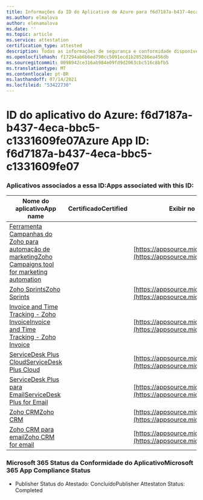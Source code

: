 ```yaml
---
title: Informações da ID do Aplicativo do Azure para f6d7187a-b437-4eca-bbc5-c1331609fe07
ms.author: elmalova
author: elenamalova
ms.date: ''
ms.topic: article
ms.service: attestation
certification_type: attested
description: Todas as informações de segurança e conformidade disponíveis para f6d7187a-b437-4eca-bbc5-c1331609fe07.
ms.openlocfilehash: f17294ab6b6ed790cc5091ecd1b205286ea456db
ms.sourcegitcommit: 0098942ce316ab984e09fd9d2063cbc516c8bfb5
ms.translationtype: MT
ms.contentlocale: pt-BR
ms.lasthandoff: 07/14/2021
ms.locfileid: "53422730"
---
```

# <a name="azure-app-id-f6d7187a-b437-4eca-bbc5-c1331609fe07"></a><span data-ttu-id="08784-103">ID do aplicativo do Azure: f6d7187a-b437-4eca-bbc5-c1331609fe07</span><span class="sxs-lookup"><span data-stu-id="08784-103">Azure App ID: f6d7187a-b437-4eca-bbc5-c1331609fe07</span></span>


### <a name="apps-associated-with-this-id"></a><span data-ttu-id="08784-104">Aplicativos associados a essa ID:</span><span class="sxs-lookup"><span data-stu-id="08784-104">Apps associated with this ID:</span></span>
| <span data-ttu-id="08784-105">**Nome do aplicativo**</span><span class="sxs-lookup"><span data-stu-id="08784-105">**App name**</span></span> | <span data-ttu-id="08784-106">**Certificado**</span><span class="sxs-lookup"><span data-stu-id="08784-106">**Certified**</span></span> | <span data-ttu-id="08784-107">**Exibir no AppSource**</span><span class="sxs-lookup"><span data-stu-id="08784-107">**View in AppSource**</span></span> |
|-|-|-|
| [<span data-ttu-id="08784-108">Ferramenta Campanhas do Zoho para automação de marketing</span><span class="sxs-lookup"><span data-stu-id="08784-108">Zoho Campaigns tool for marketing automation</span></span>](https://docs.microsoft.com/en-us/microsoft-365-app-certification/forward/WA104380835) |  | [https://appsource.microsoft.com/product/office/WA104380835](https://appsource.microsoft.com/product/office/WA104380835) |
| [<span data-ttu-id="08784-109">Zoho Sprints</span><span class="sxs-lookup"><span data-stu-id="08784-109">Zoho Sprints</span></span>](https://docs.microsoft.com/en-us/microsoft-365-app-certification/forward/WA200000188) |  | [https://appsource.microsoft.com/product/office/WA200000188](https://appsource.microsoft.com/product/office/WA200000188) |
| [<span data-ttu-id="08784-110">Invoice and Time Tracking - Zoho Invoice</span><span class="sxs-lookup"><span data-stu-id="08784-110">Invoice and Time Tracking - Zoho Invoice</span></span>](https://docs.microsoft.com/en-us/microsoft-365-app-certification/forward/WA104381067) |  | [https://appsource.microsoft.com/product/office/WA104381067](https://appsource.microsoft.com/product/office/WA104381067) |
| [<span data-ttu-id="08784-111">ServiceDesk Plus Cloud</span><span class="sxs-lookup"><span data-stu-id="08784-111">ServiceDesk Plus Cloud</span></span>](https://docs.microsoft.com/en-us/microsoft-365-app-certification/forward/WA200000037) |  | [https://appsource.microsoft.com/product/office/WA200000037](https://appsource.microsoft.com/product/office/WA200000037) |
| [<span data-ttu-id="08784-112">ServiceDesk Plus para Email</span><span class="sxs-lookup"><span data-stu-id="08784-112">ServiceDesk Plus for Email</span></span>](https://docs.microsoft.com/en-us/microsoft-365-app-certification/forward/WA104381518) |  | [https://appsource.microsoft.com/product/office/WA104381518](https://appsource.microsoft.com/product/office/WA104381518) |
| [<span data-ttu-id="08784-113">Zoho CRM</span><span class="sxs-lookup"><span data-stu-id="08784-113">Zoho CRM</span></span>](https://docs.microsoft.com/en-us/microsoft-365-app-certification/forward/WA104382094) |  | [https://appsource.microsoft.com/product/office/WA104382094](https://appsource.microsoft.com/product/office/WA104382094) |
| [<span data-ttu-id="08784-114">Zoho CRM para email</span><span class="sxs-lookup"><span data-stu-id="08784-114">Zoho CRM for email</span></span>](https://docs.microsoft.com/en-us/microsoft-365-app-certification/forward/WA104379468) |  | [https://appsource.microsoft.com/product/office/WA104379468](https://appsource.microsoft.com/product/office/WA104379468) |

### <a name="microsoft-365-app-compliance-status"></a><span data-ttu-id="08784-115">Microsoft 365 Status da Conformidade do Aplicativo</span><span class="sxs-lookup"><span data-stu-id="08784-115">Microsoft 365 App Compliance Status</span></span>
- <span data-ttu-id="08784-116">Publisher Status do Atestado: Concluído</span><span class="sxs-lookup"><span data-stu-id="08784-116">Publisher Attestaton Status: Completed</span></span>
